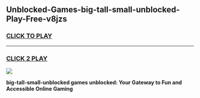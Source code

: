 
## Unblocked-Games-big-tall-small-unblocked-Play-Free-v8jzs
<h3>
<a href="https://premium76.site?title=big-tall-small-unblocked&ref=18A1">CLICK TO PLAY</a></h3>
<hr>

<h3>
<a href="https://premium76.site?title=big-tall-small-unblocked&ref=18A1">CLICK 2 PLAY</a>
  
</h3>

<a href="https://premium76.site?title=big-tall-small-unblocked&ref=18A1"><img src="https://clearcache.store/games.png"></a>


**big-tall-small-unblocked games unblocked: Your Gateway to Fun and Accessible Online Gaming**
